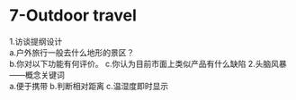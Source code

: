 # 7-Outdoor travel
1.访谈提纲设计  
  a.户外旅行一般去什么地形的景区？  
  b.你对以下功能有何评价。
  c.你认为目前市面上类似产品有什么缺陷
2.头脑风暴——概念关键词  
  a.便于携带
  b.判断相对距离
  c.温湿度即时显示
